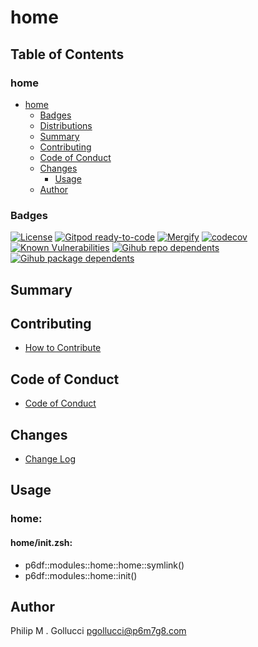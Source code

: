 # home

## Table of Contents


### home
- [home](#home)
  - [Badges](#badges)
  - [Distributions](#distributions)
  - [Summary](#summary)
  - [Contributing](#contributing)
  - [Code of Conduct](#code-of-conduct)
  - [Changes](#changes)
    - [Usage](#usage)
  - [Author](#author)

### Badges

[![License](https://img.shields.io/badge/License-Apache%202.0-yellowgreen.svg)](https://opensource.org/licenses/Apache-2.0)
[![Gitpod ready-to-code](https://img.shields.io/badge/Gitpod-ready--to--code-blue?logo=gitpod)](https://gitpod.io/#https://github.com/p6m7g8/home)
[![Mergify](https://img.shields.io/endpoint.svg?url=https://gh.mergify.io/badges/p6m7g8/home/&style=flat)](https://mergify.io)
[![codecov](https://codecov.io/gh/p6m7g8/home/branch/master/graph/badge.svg?token=14Yj1fZbew)](https://codecov.io/gh/p6m7g8/home)
[![Known Vulnerabilities](https://snyk.io/test/github/p6m7g8/home/badge.svg?targetFile=package.json)](https://snyk.io/test/github/p6m7g8/home?targetFile=package.json)
[![Gihub repo dependents](https://badgen.net/github/dependents-repo/p6m7g8/home)](https://github.com/p6m7g8/home/network/dependents?dependent_type=REPOSITORY)
[![Gihub package dependents](https://badgen.net/github/dependents-pkg/p6m7g8/home)](https://github.com/p6m7g8/home/network/dependents?dependent_type=PACKAGE)

## Summary

## Contributing

- [How to Contribute](CONTRIBUTING.md)

## Code of Conduct

- [Code of Conduct](https://github.com/p6m7g8/.github/blob/master/CODE_OF_CONDUCT.md)

## Changes

- [Change Log](CHANGELOG.md)

## Usage

### home:

#### home/init.zsh:

- p6df::modules::home::home::symlink()
- p6df::modules::home::init()



## Author

Philip M . Gollucci <pgollucci@p6m7g8.com>
